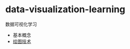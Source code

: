 # data-visualization-learning
数据可视化学习

- 基本概念
- [绘图技术](https://github.com/simaQ/data-visualization-learning/blob/master/painting/svg.md)